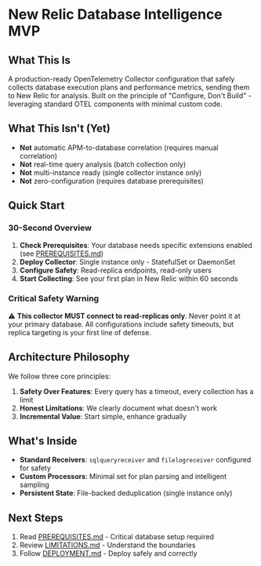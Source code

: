 # New Relic Database Intelligence MVP

## What This Is

A production-ready OpenTelemetry Collector configuration that safely collects database execution plans and performance metrics, sending them to New Relic for analysis. Built on the principle of "Configure, Don't Build" - leveraging standard OTEL components with minimal custom code.

## What This Isn't (Yet)

- **Not** automatic APM-to-database correlation (requires manual correlation)
- **Not** real-time query analysis (batch collection only)
- **Not** multi-instance ready (single collector instance only)
- **Not** zero-configuration (requires database prerequisites)

## Quick Start

### 30-Second Overview

1. **Check Prerequisites**: Your database needs specific extensions enabled (see [PREREQUISITES.md](PREREQUISITES.md))
2. **Deploy Collector**: Single instance only - StatefulSet or DaemonSet
3. **Configure Safety**: Read-replica endpoints, read-only users
4. **Start Collecting**: See your first plan in New Relic within 60 seconds

### Critical Safety Warning

⚠️ **This collector MUST connect to read-replicas only**. Never point it at your primary database. All configurations include safety timeouts, but replica targeting is your first line of defense.

## Architecture Philosophy

We follow three core principles:

1. **Safety Over Features**: Every query has a timeout, every collection has a limit
2. **Honest Limitations**: We clearly document what doesn't work
3. **Incremental Value**: Start simple, enhance gradually

## What's Inside

- **Standard Receivers**: `sqlqueryreceiver` and `filelogreceiver` configured for safety
- **Custom Processors**: Minimal set for plan parsing and intelligent sampling
- **Persistent State**: File-backed deduplication (single instance only)

## Next Steps

1. Read [PREREQUISITES.md](PREREQUISITES.md) - Critical database setup required
2. Review [LIMITATIONS.md](LIMITATIONS.md) - Understand the boundaries
3. Follow [DEPLOYMENT.md](DEPLOYMENT.md) - Deploy safely and correctly